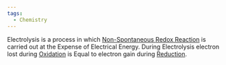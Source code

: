 ```yaml
---
tags:
  - Chemistry
---
```

Electrolysis is a process in which [Non-Spontaneous ](Non-Spontaneous%20Reaction.md)   [Redox Reaction](../Redox%20Reaction/Redox%20Reaction.md) is carried out at the Expense of Electrical Energy.
During Electrolysis electron lost during [Oxidation](Oxidation.md) is Equal to electron gain during [Reduction](Reduction.md).
